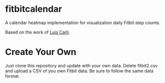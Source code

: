 # fitbitcalendar

A calendar heatmap implementation for visualization daily Fitbit step counts. 

Based on the work of [Luis Carli](http://luiscarli.com).

# Create Your Own 
Just clone this repository and update with your own data. Delete fitbit2.csv and upload a CSV of you own Fitbit data. Be sure to follow the same data format. 

